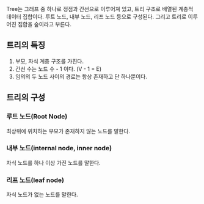 Tree는 그래프 중 하나로 정점과 간선으로 이루어져 있고, 트리 구조로 배열된 계층적 데이터 집합이다.
루트 노드, 내부 노드, 리프 노드 등으로 구성된다.
그리고 트리로 이루어진 집합을 숲이라고 부른다.

## 트리의 특징
1.  부모, 자식 계층 구조를 가진다.
2.  간선 수는 노드 수 - 1 이다. (V - 1 = E)
3.  임의의 두 노드 사이의 경로는 항상 존재하고 단 하나뿐이다.

## 트리의 구성
### 루트 노드(Root Node)
최상위에 위치하는 부모가 존재하지 않는 노드를 말한다.

### 내부 노드(internal node, inner node)
자식 노드를 하나 이상 가진 노드를 말한다.

### 리프 노드(leaf node)
자식 노드가 없는 노드를 말한다.